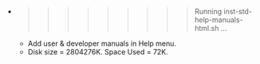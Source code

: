 * >>>>>>>>> Running inst-std-help-manuals-html.sh ...
  * Add user & developer manuals in Help menu.
  * Disk size = 2804276K. Space Used = 72K.

